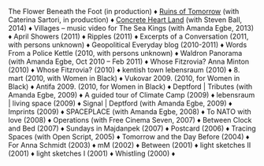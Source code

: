 The Flower Beneath the Foot (in production) ♦
[Ruins of Tomorrow]() (with Caterina Sartori, in production) ♦
[Concrete Heart Land](https://concreteheartland.info) (with Steven Ball, 2014) ♦
Villages – music video for The Sea Kings (with Amanda Egbe, 2013) ♦
April Showers (2011) ♦
Ripples (2011) ♦
Excerpts of a Conversation (2011, with persons unknown) ♦
Geopolitical Everyday blog (2010-2011) ♦
Words From a Police Kettle (2010, with persons unknown) ♦
Waldron Panorama (with Amanda Egbe, Oct 2010 – Feb 2011) ♦
Whose Fitzrovia? Anna Minton (2010) ♦
Whose Fitzrovia? (2010) ♦
kentish town lebensraum (2010) ♦
8. mart (2010, with Women in Black) ♦
Vukovar 2009. (2010, for Women in Black) ♦
Antifa 2009. (2010, for Women in Black) ♦
Deptford | Tributes (with Amanda Egbe, 2009) ♦
A guided tour of Climate Camp (2009) ♦
lebensraum | living space (2009) ♦
Signal | Deptford (with Amanda Egbe, 2009) ♦
Imprints (2009) ♦
SPACEPLACE (with Amanda Egbe, 2008) ♦
To NATO with love (2008) ♦
Operations (with Free Cinema Seven, 2007) ♦
Between Clock and Bed (2007) ♦
Sundays in Majdanpek (2007) ♦
Postcard (2006) ♦
Tracing Spaces (with Open Script, 2005) ♦
Tomorrow and the Day Before (2004) ♦
For Anna Schmidt (2003) ♦
mM (2002) ♦
Between (2001) ♦
light sketches II (2001) ♦
light sketches I (2001) ♦
Whistling (2000) ♦
